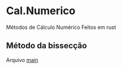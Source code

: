 # Cal.Numerico
Métodos de Cálculo Numérico
Feitos em rust

## Método da bissecção
Arquivo [main](metodo-bisseccao/src/main.rs)
